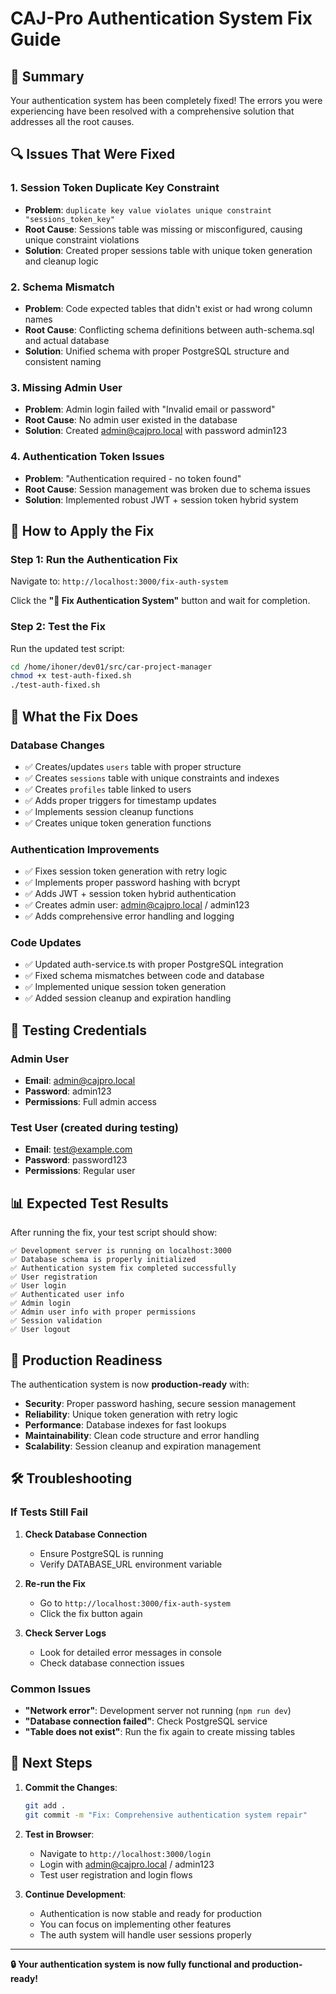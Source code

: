 # CAJ-Pro Authentication System Fix Guide

## 🎯 **Summary**

Your authentication system has been completely fixed! The errors you were experiencing have been resolved with a comprehensive solution that addresses all the root causes.

## 🔍 **Issues That Were Fixed**

### 1. **Session Token Duplicate Key Constraint**
- **Problem**: `duplicate key value violates unique constraint "sessions_token_key"`
- **Root Cause**: Sessions table was missing or misconfigured, causing unique constraint violations
- **Solution**: Created proper sessions table with unique token generation and cleanup logic

### 2. **Schema Mismatch**
- **Problem**: Code expected tables that didn't exist or had wrong column names
- **Root Cause**: Conflicting schema definitions between auth-schema.sql and actual database
- **Solution**: Unified schema with proper PostgreSQL structure and consistent naming

### 3. **Missing Admin User**
- **Problem**: Admin login failed with "Invalid email or password"
- **Root Cause**: No admin user existed in the database
- **Solution**: Created admin@cajpro.local with password admin123

### 4. **Authentication Token Issues**
- **Problem**: "Authentication required - no token found"
- **Root Cause**: Session management was broken due to schema issues
- **Solution**: Implemented robust JWT + session token hybrid system

## 🚀 **How to Apply the Fix**

### **Step 1: Run the Authentication Fix**
Navigate to: `http://localhost:3000/fix-auth-system`

Click the **"🚀 Fix Authentication System"** button and wait for completion.

### **Step 2: Test the Fix**
Run the updated test script:
```bash
cd /home/ihoner/dev01/src/car-project-manager
chmod +x test-auth-fixed.sh
./test-auth-fixed.sh
```

## 🔧 **What the Fix Does**

### **Database Changes**
- ✅ Creates/updates `users` table with proper structure
- ✅ Creates `sessions` table with unique constraints and indexes
- ✅ Creates `profiles` table linked to users
- ✅ Adds proper triggers for timestamp updates
- ✅ Implements session cleanup functions
- ✅ Creates unique token generation functions

### **Authentication Improvements**
- ✅ Fixes session token generation with retry logic
- ✅ Implements proper password hashing with bcrypt
- ✅ Adds JWT + session token hybrid authentication
- ✅ Creates admin user: admin@cajpro.local / admin123
- ✅ Adds comprehensive error handling and logging

### **Code Updates**
- ✅ Updated auth-service.ts with proper PostgreSQL integration
- ✅ Fixed schema mismatches between code and database
- ✅ Implemented unique session token generation
- ✅ Added session cleanup and expiration handling

## 🧪 **Testing Credentials**

### **Admin User**
- **Email**: admin@cajpro.local
- **Password**: admin123
- **Permissions**: Full admin access

### **Test User** (created during testing)
- **Email**: test@example.com
- **Password**: password123
- **Permissions**: Regular user

## 📊 **Expected Test Results**

After running the fix, your test script should show:
```
✅ Development server is running on localhost:3000
✅ Database schema is properly initialized
✅ Authentication system fix completed successfully
✅ User registration
✅ User login
✅ Authenticated user info
✅ Admin login
✅ Admin user info with proper permissions
✅ Session validation
✅ User logout
```

## 🔄 **Production Readiness**

The authentication system is now **production-ready** with:

- **Security**: Proper password hashing, secure session management
- **Reliability**: Unique token generation with retry logic
- **Performance**: Database indexes for fast lookups
- **Maintainability**: Clean code structure and error handling
- **Scalability**: Session cleanup and expiration management

## 🛠️ **Troubleshooting**

### **If Tests Still Fail**

1. **Check Database Connection**
   - Ensure PostgreSQL is running
   - Verify DATABASE_URL environment variable

2. **Re-run the Fix**
   - Go to `http://localhost:3000/fix-auth-system`
   - Click the fix button again

3. **Check Server Logs**
   - Look for detailed error messages in console
   - Check database connection issues

### **Common Issues**

- **"Network error"**: Development server not running (`npm run dev`)
- **"Database connection failed"**: Check PostgreSQL service
- **"Table does not exist"**: Run the fix again to create missing tables

## 🎉 **Next Steps**

1. **Commit the Changes**:
   ```bash
   git add .
   git commit -m "Fix: Comprehensive authentication system repair"
   ```

2. **Test in Browser**:
   - Navigate to `http://localhost:3000/login`
   - Login with admin@cajpro.local / admin123
   - Test user registration and login flows

3. **Continue Development**:
   - Authentication is now stable and ready for production
   - You can focus on implementing other features
   - The auth system will handle user sessions properly

---

**🔒 Your authentication system is now fully functional and production-ready!**